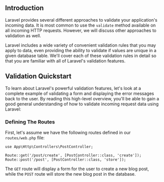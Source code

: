 <a name="introduction"></a>
## Introduction

Laravel provides several different approaches to validate your application's incoming data. It is most common to use the `validate` method available on all incoming HTTP requests. However, we will discuss other approaches to validation as well.

Laravel includes a wide variety of convenient validation rules that you may apply to data, even providing the ability to validate if values are unique in a given database table. We'll cover each of these validation rules in detail so that you are familiar with all of Laravel's validation features.

<a name="validation-quickstart"></a>
## Validation Quickstart

To learn about Laravel's powerful validation features, let's look at a complete example of validating a form and displaying the error messages back to the user. By reading this high-level overview, you'll be able to gain a good general understanding of how to validate incoming request data using Laravel:

<a name="quick-defining-the-routes"></a>
### Defining The Routes

First, let's assume we have the following routes defined in our `routes/web.php` file:

    use App\Http\Controllers\PostController;

    Route::get('/post/create', [PostController::class, 'create']);
    Route::post('/post', [PostController::class, 'store']);

The `GET` route will display a form for the user to create a new blog post, while the `POST` route will store the new blog post in the database.